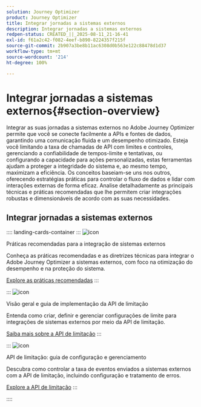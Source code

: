 ```yaml
---
solution: Journey Optimizer
product: Journey Optimizer
title: Integrar jornadas a sistemas externos
description: Integrar jornadas a sistemas externos
redpen-status: CREATED_||_2025-08-11_21-16-41
exl-id: f61a2c42-f082-4eef-b890-8224357f215f
source-git-commit: 2b907a3be8b11ac6308d0b563e122c88478d1d37
workflow-type: tm+mt
source-wordcount: '214'
ht-degree: 100%

---
```


# Integrar jornadas a sistemas externos{#section-overview}

Integrar as suas jornadas a sistemas externos no Adobe Journey Optimizer permite que você se conecte facilmente a APIs e fontes de dados, garantindo uma comunicação fluida e um desempenho otimizado. Esteja você limitando a taxa de chamadas de API com limites e controles, gerenciando a confiabilidade de tempos-limite e tentativas, ou configurando a capacidade para ações personalizadas, estas ferramentas ajudam a proteger a integridade do sistema e, ao mesmo tempo, maximizam a eficiência. Os conceitos baseiam-se uns nos outros, oferecendo estratégias práticas para controlar o fluxo de dados e lidar com interações externas de forma eficaz. Analise detalhadamente as principais técnicas e práticas recomendadas que lhe permitem criar integrações robustas e dimensionáveis de acordo com as suas necessidades.

## Integrar jornadas a sistemas externos

:::: landing-cards-container
:::
![icon](https://cdn.experienceleague.adobe.com/icons/gear.svg)

Práticas recomendadas para a integração de sistemas externos

Conheça as práticas recomendadas e as diretrizes técnicas para integrar o Adobe Journey Optimizer a sistemas externos, com foco na otimização do desempenho e na proteção do sistema.

[Explore as práticas recomendadas](../using/configuration/external-systems.md)
:::

:::
![icon](https://cdn.experienceleague.adobe.com/icons/code-branch.svg)

Visão geral e guia de implementação da API de limitação

Entenda como criar, definir e gerenciar configurações de limite para integrações de sistemas externos por meio da API de limitação.

[Saiba mais sobre a API de limitação](../using/configuration/capping.md)
:::

:::
![icon](https://cdn.experienceleague.adobe.com/icons/code-branch.svg)

API de limitação: guia de configuração e gerenciamento

Descubra como controlar a taxa de eventos enviados a sistemas externos com a API de limitação, incluindo configuração e tratamento de erros.

[Explore a API de limitação](../using/configuration/throttling.md)
:::

::::
